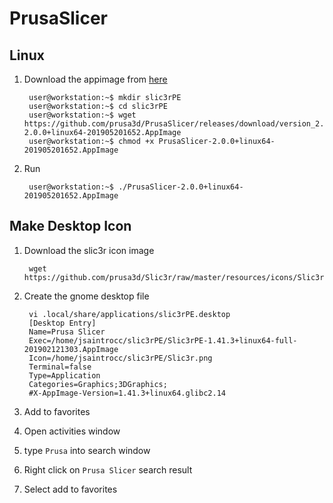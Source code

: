 
# PrusaSlicer

## Linux
1. Download the appimage from [here](https://github.com/prusa3d/Slic3r/releases/tag/version_1.41.3)
    
        user@workstation:~$ mkdir slic3rPE
        user@workstation:~$ cd slic3rPE
        user@workstation:~$ wget https://github.com/prusa3d/PrusaSlicer/releases/download/version_2.0.0/PrusaSlicer-2.0.0+linux64-201905201652.AppImage
        user@workstation:~$ chmod +x PrusaSlicer-2.0.0+linux64-201905201652.AppImage
2. Run

        user@workstation:~$ ./PrusaSlicer-2.0.0+linux64-201905201652.AppImage

## Make Desktop Icon
1. Download the slic3r icon image

        wget https://github.com/prusa3d/Slic3r/raw/master/resources/icons/Slic3r.png

2. Create the gnome desktop file

        vi .local/share/applications/slic3rPE.desktop
        [Desktop Entry]
        Name=Prusa Slicer
        Exec=/home/jsaintrocc/slic3rPE/Slic3rPE-1.41.3+linux64-full-201902121303.AppImage
        Icon=/home/jsaintrocc/slic3rPE/Slic3r.png
        Terminal=false
        Type=Application
        Categories=Graphics;3DGraphics;
        #X-AppImage-Version=1.41.3+linux64.glibc2.14

3. Add to favorites

  1. Open activities window
  2. type `Prusa` into search window
  3. Right click on `Prusa Slicer` search result
  4. Select add to favorites


<!--stackedit_data:
eyJoaXN0b3J5IjpbMTY1MTI3OTM3MSwxNDIzOTMxODE2LDE0MD
k1OTM4MTUsLTM5NjA2NDA4NSw4NzA5MDAyNzUsMzk3MjQ5MTAs
MzM5MDM5MDE4LC0xMzUyMDgwODE5XX0=
-->
